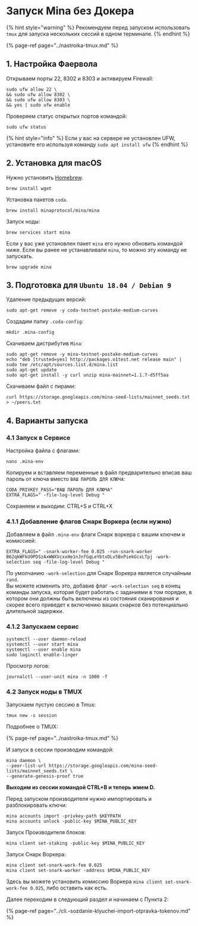 # Запуск Mina без Докера

{% hint style="warning" %}
Рекомендуем перед запуском использовать `tmux` для запуска нескольких сессий в одном терминале.
{% endhint %}

{% page-ref page="../nastroika-tmux.md" %}

## 1. Настройка Фаервола

Открываем порты 22, 8302 и 8303 и активируем Firewall:

```text
sudo ufw allow 22 \
&& sudo ufw allow 8302 \
&& sudo ufw allow 8303 \
&& yes | sudo ufw enable
```

Проверяем статус открытых портов командой:

```text
sudo ufw status
```

{% hint style="info" %}
Если у вас на сервере не установлен UFW, установите его используя команду `sudo apt install ufw`
{% endhint %}

## 2. Установка для macOS

Нужно установить [Homebrew](https://brew.sh/).

```text
brew install wget
```

Установка пакетов `coda`.

```text
brew install minaprotocol/mina/mina
```

Запуск ноды:

```text
brew services start mina
```

Если у вас уже установлен пакет `mina` его нужно обновить командой ниже. Если вы ранее не устанавливали `mina`, то можно эту команду не запускать.

```text
brew upgrade mina
```

## 3. Подготовка для `Ubuntu 18.04 / Debian 9`

Удаление предыдущих версий:

```text
sudo apt-get remove -y coda-testnet-postake-medium-curves
```

Создадим папку `.coda-config`:

```text
mkdir .mina-config
```

Скачиваем дистрибутив `Mina`:

```text
sudo apt-get remove -y mina-testnet-postake-medium-curves
echo "deb [trusted=yes] http://packages.o1test.net release main" | sudo tee /etc/apt/sources.list.d/mina.list
sudo apt-get update
sudo apt-get install -y curl unzip mina-mainnet=1.1.7-d5ff5aa
```

Скачиваем файл с пирами:

```text
curl https://storage.googleapis.com/mina-seed-lists/mainnet_seeds.txt > ~/peers.txt
```

## 4. Варианты запуска

### 4.1 Запуск в Сервисе

Настройка файла с флагами:

```text
nano .mina-env
```

Копируем и вставляем переменные в файл предварительно вписав ваш пароль от ключа вместо `ВАШ ПАРОЛЬ ДЛЯ КЛЮЧА`:

```text
CODA_PRIVKEY_PASS="ВАШ ПАРОЛЬ ДЛЯ КЛЮЧА"
EXTRA_FLAGS=" -file-log-level Debug "
```

Сохраняем и выходим: CTRL+S и CTRL+X

### 4.1.1 Добавление флагов Снарк Воркера \(если нужно\)

Добавляем в файл `.mina-env` флаги Снарк воркера с вашим ключем и комиссией:

```text
EXTRA_FLAGS=" -snark-worker-fee 0.025 -run-snark-worker B62qkWFkU9PDSzAxWWXVcxxHe1nJnfGqLeYbtxDLv5BxPiekGcxLTpj -work-selection seq -file-log-level Debug "
```

По умолчанию `-work-selection` для Снарк Воркера является случайным `rand`.  
Вы можете изменить это, добавив флаг `-work-selection seq` в конец команды запуска, которая будет работать с заданиями в том порядке, в котором они должны быть включены из состояния сканирования и скорее всего приведет к включению ваших снарков без потенциально длительной задержки.

### 4.1.2 Запускаем сервис

```text
systemctl --user daemon-reload
systemctl --user start mina
systemctl --user enable mina
sudo loginctl enable-linger
```

Просмотр логов:

```text
journalctl --user-unit mina -n 1000 -f
```

### 4.2 Запуск ноды в TMUX

Запускаем пустую сессию в Tmux:

```text
tmux new -s session
```

Подробнее о TMUX:

{% page-ref page="../nastroika-tmux.md" %}

И запуск в сессии производим командой:

```text
mina daemon \
--peer-list-url https://storage.googleapis.com/mina-seed-lists/mainnet_seeds.txt \
--generate-genesis-proof true
```

**Выходим из сессии командой CTRL+B и теперь жмем D.**

Перед запуском производителя нужно импортировать и разблокировать ключи:

```text
mina accounts import -privkey-path $KEYPATH
mina accounts unlock -public-key $MINA_PUBLIC_KEY
```

Запуск Производителя блоков:

```text
mina client set-staking -public-key $MINA_PUBLIC_KEY
```

Запуск Снарк Воркера:

```text
mina client set-snark-work-fee 0.025
mina client set-snark-worker -address $MINA_PUBLIC_KEY
```

Здесь вы можете установить комиссию Воркера `mina client set-snark-work-fee 0.025`, либо оставить как есть.

Далее переходим в следующий раздел и начинаем с Пункта 2:

{% page-ref page="../cli.-sozdanie-klyuchei-import-otpravka-tokenov.md" %}

